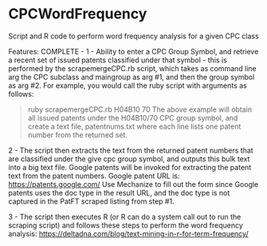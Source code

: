 # CPCWordFrequency
Script and R code to perform word frequency analysis for a given CPC class

Features:
COMPLETE - 1 - Ability to enter a CPC Group Symbol, and retrieve a recent set of issued patents classified under that symbol - this is performed by the scrapemergeCPC.rb script, which takes as command line arg the CPC subclass and maingroup as arg #1, and then the group symbol as arg #2. For example, you would call the ruby script with arguments as follows:
> ruby scrapemergeCPC.rb H04B10 70
The above example will obtain all issued patents under the H04B10/70 CPC group symbol, and create a text file, patentnums.txt where each line lists one patent number from the returned set.

2 - The script then extracts the text from the returned patent numbers that are classified under the give cpc group symbol, and outputs this bulk text into a big text file. Google patents will be invoked for extracting the patent text from the patent numbers. Google patent URL is: https://patents.google.com/ Use Mechanize to fill out the form since Google patents uses the doc type in the result URL, and the doc type is not captured in the PatFT scraped listing from step #1.

3 - The script then executes R (or R can do a system call out to run the scraping script) and follows these steps to perform the word frequency analysis: https://deltadna.com/blog/text-mining-in-r-for-term-frequency/
